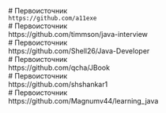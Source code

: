 <?xml version="1.0" encoding="UTF-8"?>
<module type="JAVA_MODULE" version="4">
  <component name="NewModuleRootManager" inherit-compiler-output="true">
    <exclude-output />
    <content url="file://$MODULE_DIR$">
      <sourceFolder url="file://$MODULE_DIR$/src" isTestSource="false" />
    </content>
    <orderEntry type="inheritedJdk" />
    <orderEntry type="sourceFolder" forTests="false" />
  <div># Первоисточник </div

    https://github.com/a11exe
  <div># Первоисточник </div>
    https://github.com/timmson/java-interview
   <div># Первоисточник </div>
    https://github.com/Shell26/Java-Developer
       <div># Первоисточник </div>
    https://github.com/qcha/JBook
   <div># Первоисточник </div>
    https://github.com/shshankar1
   <div># Первоисточник </div>
    https://github.com/Magnumv44/learning_java


  </component>
</module>
